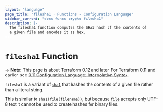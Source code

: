 ```yaml
---
layout: "language"
page_title: "filesha1 - Functions - Configuration Language"
sidebar_current: "docs-funcs-crypto-filesha1"
description: |-
  The filesha1 function computes the SHA1 hash of the contents of
  a given file and encodes it as hex.
---
```


# `filesha1` Function

-> **Note:** This page is about Terraform 0.12 and later. For Terraform 0.11 and
earlier, see
[0.11 Configuration Language: Interpolation Syntax](../../configuration-0-11/interpolation.html).

`filesha1` is a variant of [`sha1`](./sha1.html)
that hashes the contents of a given file rather than a literal string.

This is similar to `sha1(file(filename))`, but
because [`file`](./file.html) accepts only UTF-8 text it cannot be used to
create hashes for binary files.
